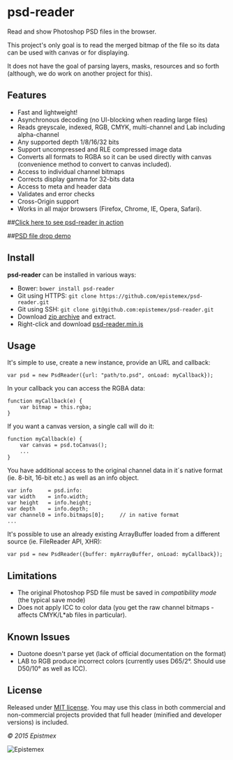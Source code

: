 ﻿psd-reader
==========

Read and show Photoshop PSD files in the browser.

This project's only goal is to read the merged bitmap of the file so its
data can be used with canvas or for displaying.

It does not have the goal of parsing layers, masks, resources and so forth
(although, we do work on another project for this).


Features
--------

- Fast and lightweight!
- Asynchronous decoding (no UI-blocking when reading large files)
- Reads greyscale, indexed, RGB, CMYK, multi-channel and Lab including alpha-channel
- Any supported depth 1/8/16/32 bits
- Support uncompressed and RLE compressed image data
- Converts all formats to RGBA so it can be used directly with canvas (convenience method to convert to canvas included).
- Access to individual channel bitmaps
- Corrects display gamma for 32-bits data
- Access to meta and header data
- Validates and error checks
- Cross-Origin support
- Works in all major browsers (Firefox, Chrome, IE, Opera, Safari).

##[Click here to see psd-reader in action](https://epistemex.github.io/psd-reader/)

##[PSD file drop demo](https://epistemex.github.io/psd-reader/psddrop.html)


Install
-------

**psd-reader** can be installed in various ways:

- Bower: `bower install psd-reader`
- Git using HTTPS: `git clone https://github.com/epistemex/psd-reader.git`
- Git using SSH: `git clone git@github.com:epistemex/psd-reader.git`
- Download [zip archive](https://github.com/epistemex/psd-reader/archive/master.zip) and extract.
- Right-click and download [psd-reader.min.js](https://raw.githubusercontent.com/epistemex/psd-reader/master/psd-reader.min.js)


Usage
-----

It's simple to use, create a new instance, provide an URL and callback:

    var psd = new PsdReader({url: "path/to.psd", onLoad: myCallback});

In your callback you can access the RGBA data:

    function myCallback(e) {
        var bitmap = this.rgba;
    }

If you want a canvas version, a single call will do it:

    function myCallback(e) {
        var canvas = psd.toCanvas();
        ...
    }


You have additional access to the original channel data in it´s native
format (ie. 8-bit, 16-bit etc.) as well as an info object.

    var info     = psd.info:
    var width    = info.width;
    var height   = info.height;
    var depth    = info.depth;
    var channel0 = info.bitmaps[0];		// in native format
    ...

It's possible to use an already existing ArrayBuffer loaded from a
different source (ie. FileReader API, XHR):

    var psd = new PsdReader({buffer: myArrayBuffer, onLoad: myCallback});


Limitations
-----------

- The original Photoshop PSD file must be saved in *compatibility mode* (the typical save mode)
- Does not apply ICC to color data (you get the raw channel bitmaps - affects CMYK/L*ab files in particular).


Known Issues
------------

- Duotone doesn't parse yet (lack of official documentation on the format)
- LAB to RGB produce incorrect colors (currently uses D65/2°. Should use D50/10° as well as ICC).


License
-------

Released under [MIT license](http://choosealicense.com/licenses/mit/). You may use this class in both commercial and non-commercial projects provided that full header (minified and developer versions) is included.


*&copy; 2015 Epistmex*

![Epistemex](http://i.imgur.com/YxO8CtB.png)
